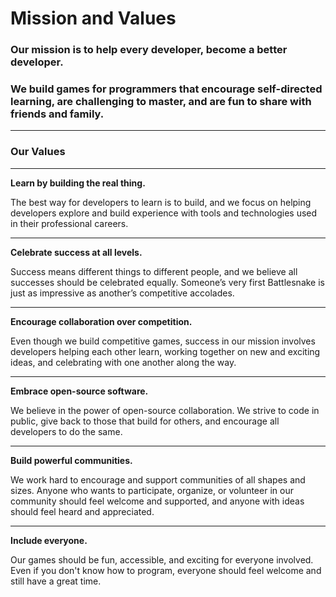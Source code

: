 # Mission and Values

### **Our mission is to help every developer, become a better developer.** <a href="#our-mission-is-to-help-every-developer-become-a-better-developer." id="our-mission-is-to-help-every-developer-become-a-better-developer."></a>

&#x20;

### **We build games for programmers that encourage self-directed learning, are challenging to master, and are fun to share with friends and family.** <a href="#we-build-games-for-programmers-that-encourage-self-directed-learning-are-challenging-to-master-and-a" id="we-build-games-for-programmers-that-encourage-self-directed-learning-are-challenging-to-master-and-a"></a>

****

### Our Values

****

**Learn by building the real thing.**

The best way for developers to learn is to build, and we focus on helping developers explore and build experience with tools and technologies used in their professional careers.

****

**Celebrate success at all levels.**

Success means different things to different people, and we believe all successes should be celebrated equally. Someone’s very first Battlesnake is just as impressive as another’s competitive accolades.

****

**Encourage collaboration over competition.**

Even though we build competitive games, success in our mission involves developers helping each other learn, working together on new and exciting ideas, and celebrating with one another along the way.

****

**Embrace open-source software.**

We believe in the power of open-source collaboration. We strive to code in public, give back to those that build for others, and encourage all developers to do the same.

****

**Build powerful communities.**

We work hard to encourage and support communities of all shapes and sizes. Anyone who wants to participate, organize, or volunteer in our community should feel welcome and supported, and anyone with ideas should feel heard and appreciated.

****

**Include everyone.**

Our games should be fun, accessible, and exciting for everyone involved. Even if you don't know how to program, everyone should feel welcome and still have a great time.
